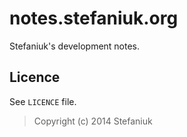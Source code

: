 notes.stefaniuk.org
===================

Stefaniuk's development notes.

Licence
-------

See `LICENCE` file.

> Copyright (c) 2014 Stefaniuk
